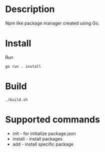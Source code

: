 # Description
Npm like package manager created using Go.

# Install

Run

```
go run . install
```

# Build

```
./build.sh
```

# Supported commands
- init - for initialize package.json
- install - install packages
- add - install specific package
